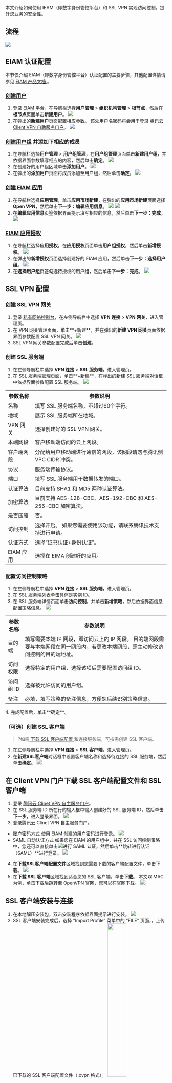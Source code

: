 本文介绍如何使用 IEAM（即数字身份管控平台）和 SSL VPN 实现访问控制，提升您业务的安全性。

## 流程
![](https://qcloudimg.tencent-cloud.cn/raw/5ca529614f594787abf10b106ddca19a.png)

## EIAM 认证配置
本节仅介绍 EIAM（即数字身份管控平台）认证配置的主要步骤，其他配置详情请参见  [EIAM 产品文档 ](https://cloud.tencent.com/document/product/1442)。

### [创建用户](https://cloud.tencent.com/document/product/1442/55066)
1. 登录 [EIAM 平台](https://console.cloud.tencent.com/eiam)，在导航栏选择**用户管理** > **组织机构管理** > **根节点**，然后在**根节点**页面单击**新建用户**。
![](https://qcloudimg.tencent-cloud.cn/raw/a311106358be715ecf08850a6f4f2300.png)
2. 在弹出的**新建用户**页面配置相应参数。
该处用户名密码将会用于登录 [腾讯云 Client VPN 自助服务门户](https://self-service-test.vpn.woa.com/)。
![](https://qcloudimg.tencent-cloud.cn/raw/e5700176a40839e80d59f445c22e497e.png)

### [创建用户组](https://cloud.tencent.com/document/product/1442/55067) 并添加下相应的成员
1. 在导航栏选择**用户管理** > **用户组管理**，在**用户组管理**页面单击**新建用户组**，并依据界面参数填写相应的内容，然后单击**确定**。
![](https://qcloudimg.tencent-cloud.cn/raw/20bc3ebb60e62e85439066e7c8c55a62.png)
2. 在创建好的用户组区域单击**添加用户**。
![](https://qcloudimg.tencent-cloud.cn/raw/2c781b01cbe140ea6b94d664d4ce3351.png)
3. 在弹出的**添加用户**页面将成员添加至用户组，然后单击**确定**。
![](https://qcloudimg.tencent-cloud.cn/raw/92a5d64e1e0b2ece68b5a15d4fdda519.png)

### [创建 EIAM 应用](https://cloud.tencent.com/document/product/1442/55068)
1. 在导航栏选择**应用管理**，单击**应用市场新建**，在弹出的**应用市场新建**页面选择 **Open VPN**，然后单击**下一步：编辑应用信息**。
![](https://qcloudimg.tencent-cloud.cn/raw/5274221f7041d52e563201cc5f0261ed.png)
![](https://qcloudimg.tencent-cloud.cn/raw/cf224673ba7d8ddae92a502f7f1b6bb4.png)
2. 在**编辑应用信息**页签依据界面提示填写相应的信息，然后单击**下一步：完成**。
![](https://qcloudimg.tencent-cloud.cn/raw/e2c16f030576ba0677c4dadd01295afe.png)

### [EIAM 应用授权](https://cloud.tencent.com/document/product/1442/55069)
1. 在导航栏选择**应用授权**，在**应用授权**页面单击**用户组授权**，然后单击**新增授权**。
![](https://qcloudimg.tencent-cloud.cn/raw/a11bb2c93a55cd99f86943fc7fd8520a.png)
2. 在弹出的**新增授权**页面选择创建好的 EIAM 应用，然后单击**下一步：选择用户组**。
![](https://qcloudimg.tencent-cloud.cn/raw/04cabda472ff5223269e076300440dad.png)
3. 在**选择用户组**页签勾选待授权的用户组，然后单击**下一步：完成**。
![](https://qcloudimg.tencent-cloud.cn/raw/04a316bb2214564c3f61569a07de57e9.png)


## SSL VPN 配置

### 创建 SSL VPN 网关
1. 登录 [私有网络控制台](https://console.cloud.tencent.com/vpc/vpc?rid=1)，在左侧导航栏中选择 **VPN 连接** > **VPN 网关**，进入管理页。
2. 在 VPN 网关管理页面，单击**+新建**，并在弹出的**新建 VPN 网关**页面依据界面参数配置 SSL VPN 网关。
![](https://qcloudimg.tencent-cloud.cn/raw/5211203361a43461bd4efe31bcfc14e3.png)
3. SSL VPN 网关参数配置完成后单击**创建**。

### 创建 SSL 服务端
1. 在左侧导航栏中选择 **VPN 连接** > **SSL 服务端**，进入管理页。
2. 在 SSL 服务端管理页面，单击**+新建**，在弹出的新建 SSL 服务端对话框中依据界面参数配置 SSL 服务端。
![](https://qcloudimg.tencent-cloud.cn/raw/ee0b3a4b96c0ac24e70462ca40d2a3b7.png)
<table>
<tr>
<th>参数名称</th>
<th>参数说明</th>
</tr>
<tr>
<td>名称</td>
<td>填写 SSL 服务端名称，不超过60个字符。</td>
</tr>
<tr>
<td>地域</td>
<td>展示 SSL 服务端所在地域。</td>
</tr>
<tr>
<td>VPN 网关</td>
<td>选择创建好的 SSL VPN 网关。</td>
</tr>
<tr>
<td>本端网段</td>
<td>客户移动端访问的云上网段。</td>
</tr>
<tr>
<td>客户端网段</td>
<td>分配给用户移动端进行通信的网段，该网段请勿与腾讯侧 VPC CIDR 冲突。</td>
</tr>
<tr>
<td>协议</td>
<td>服务端传输协议。</td>
</tr>
<tr>
<td>端口</td>
<td>填写 SSL 服务端用于数据转发的端口。</td>
</tr>
<tr>
<td>认证算法</td>
<td>目前支持 SHA1 和 MD5 两种认证算法。</td>
</tr>
<tr>
<td>加密算法</td>
<td>目前支持 AES-128-CBC、AES-192-CBC 和 AES-256-CBC 加密算法。</td>
</tr>
<tr>
<td>是否压缩</td>
<td>否。</td>
</tr>
<tr>
<td>访问控制</td>
<td>选择开启。
<dx-alert infotype="explain" title="">
如果您需要使用该功能，请联系腾讯技术支持进行申请。
</dx-alert>
</td>
</tr>
<tr>
<td>认证方式</td>
<td>选择“证书认证+身份认证”。</td>
</tr>
<tr>
<td>EIAM 应用</td>
<td>选择在 EIMA 创建好的应用。</td>
</tr>
</table>

### 配置访问控制策略
1. 在左侧导航栏中选择 **VPN 连接** > **SSL 服务端**，进入管理页。
2. 在 SSL 服务端列表单击具体是实例 ID。
3. 在 SSL 服务端详情页面单击**访问控制**，并单击**新增策略**，然后依据界面信息配置策略信息。
![](https://qcloudimg.tencent-cloud.cn/raw/b572e512a3742fb8f21506cace07e359.png)
<table>
<tr>
<th>参数名称</th>
<th>参数说明</th>
</tr>
<tr>
<td>目的端</td>
<td>填写需要本端 IP 网段，即访问云上的 IP 网段。
<dx-alert infotype="explain" title="">
目的端网段需要与本端网段在同一网段内，若更改本端网段，需主动修改访问控制的目的端地址。
</dx-alert>
</td>
</tr>
<tr>
<td>访问权限</td>
<td>选择特定的用户组，选择该项后需要配置访问组 ID。</td>
</tr>
<tr>
<td>访问组 ID</td>
<td>选择被允许访问的用户组。</td>
</tr>
<tr>
<td>备注</td>
<td>必填，填写策略的备注信息，方便您后续识别策略信息。</td>
</tr>
</table>
4. 完成配置后，单击**确定**。

### （可选）创建 SSL 客户端
>?如需[ 下载 SSL 客户端配置 ](https://cloud.tencent.com/document/product/554/63729)和连接服务端，可按需创建 SSL 客户端。
>
1. 在左侧导航栏中选择 **VPN 连接** > **SSL 客户端**，进入管理页。
2. 在**新建SSL客户端**对话框中设置客户端名称和选择待连接的 SSL 服务端，然后单击**确定**。
![](https://qcloudimg.tencent-cloud.cn/raw/b65569fc55aedb84ed681b5d5b2b726e.png)

## 在 Client VPN 门户下载 SSL 客户端配置文件和 SSL 客户端
1. 登录 [腾讯云 Clinet VPN 自主服务门户](http://self-service-test.vpn.woa.com/)。
2. 在 SSL 服务端 ID 所在行的输入框中输入创建好的 SSL 服务端 ID，然后单击**下一步**，进入登录界面。
![](https://qcloudimg.tencent-cloud.cn/raw/f8d45066f57190c5dde9ba878bf2861c.png)
3. 登录腾讯云 Clinet VPN 自主服务门户。
 - 账户密码方式
 使用 EIAM 创建的用户密码进行登录。
 ![](https://qcloudimg.tencent-cloud.cn/raw/7da3bbc24a8e84f433ecb8b5830178a4.png)
 - SAML 自动认证方式
 如果您在 EIAM 的用户组中，并在 SSL 访问控制策略中，您还可以直接单击![](https://qcloudimg.tencent-cloud.cn/raw/30a42799e4a89cef711771017807a9de.png)进行 SAML 认证，然后单击**跳转进行认证（SAML）**进行登录。
 ![](https://qcloudimg.tencent-cloud.cn/raw/18d2898024149b5d5343d32f8ef554f5.png)
4. 在**下载SSL客户端配置文件**区域找到您需要下载的客户端配置文件，单击**下载**。
![](https://qcloudimg.tencent-cloud.cn/raw/26eec93d1ddcc1a5165f13a2bf196e80.png)
5. 在**下载 SSL 客户端**区域找到适合您的 SSL 客户端，单击**下载**。
本文以 MAC 为例，单击下载后跳转至 OpenVPN 官网，您可以在官网下载。
![](https://qcloudimg.tencent-cloud.cn/raw/a3acb588a5998f9f4ab26f6fae6f677e.png)

## SSL 客户端安装与连接
1. 在本地解压安装包，双击安装程序依据界面提示进行安装。
![](https://qcloudimg.tencent-cloud.cn/raw/91055f2191fa4e39f9c0b3fc283d2555.png)
2. SSL 客户端安装完成后，选择 “Import Profile” 菜单中的 “FILE” 页面，，上传已下载的 SSL 客户端配置文件（.ovpn 格式）。
<img src="https://qcloudimg.tencent-cloud.cn/raw/f39630923b2d06bc4b451e18a049e9a6.png" width="35%"></img>
3. 上传成功后，选择 connect 进行连接。
<img src="https://qcloudimg.tencent-cloud.cn/raw/2749df288279c6b7d9965b77a0621928.png" width="35%">
4. Profiles 连接中，请稍候。
<img src="https://qcloudimg.tencent-cloud.cn/raw/41ff2524ac4ffd107059cdd00c7ac246.png" width="35%">
5. 进行认证登录。
<img src="https://qcloudimg.tencent-cloud.cn/raw/d180678d03f8311ad6b7563a38b994d7.png" width="35%">
6. 连接成功。</br><img src="https://qcloudimg.tencent-cloud.cn/raw/3397478b0ae43da47d9c1711d60c828f.png" width="35%">
